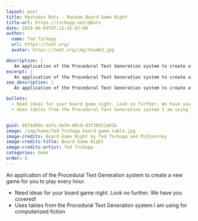 ```yaml
---
layout: post
title: Mastodon Bots - Random Board Game Night
title-url: https://tschopp.net/@bots
date: 2018-06-03T07:11:42-07:00
author:
  name: Ted Tschopp
  url: https://tedt.org/
  avatar: https://tedt.org/img/thumb3.jpg

description: |
   An application of the Procedural Text Generation system to create a new game for you to play every hour. 
excerpt: |
   An application of the Procedural Text Generation system to create a new game for you to play every hour.
seo_description: |
   An application of the Procedural Text Generation system to create a new game for you to play every hour.

bullets:
  - Need ideas for your board game night. Look no further. We have you covered!
  - Uses tables from the Procedural Text Generation system I am using for computerized fiction


guid: 6874d05e-dafe-4e56-80c9-d3f3b911a61b
image: /img/home/Ted-Tschopp-board-game-table.jpg
image-credits: Board Game Night by Ted Tschopp and Midjourney
image-credits-title: Board Game Night
image-credits-artist: Ted Tschopp
categories: home
order: 8
---
```


An application of the Procedural Text Generation system to create a new game for you to play every hour.
* Need ideas for your board game night. Look no further. We have you covered!
* Uses tables from the Procedural Text Generation system I am using for computerized fiction
